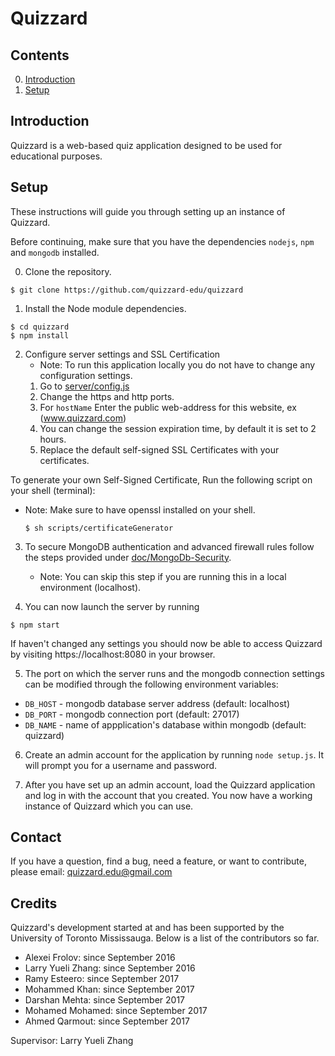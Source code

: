 # Quizzard

## Contents

0. [Introduction](#introduction)
1. [Setup](#quick-setup)

## Introduction

Quizzard is a web-based quiz application designed to be used for educational
purposes.

## Setup

These instructions will guide you through setting up an instance of Quizzard.

Before continuing, make sure that you have the dependencies `nodejs`, `npm`
and `mongodb` installed.

0. Clone the repository.

  ```
  $ git clone https://github.com/quizzard-edu/quizzard
  ```

1. Install the Node module dependencies.

  ```
  $ cd quizzard
  $ npm install
  ```

2. Configure server settings and SSL Certification
   * Note: To run this application locally you do not have to change any configuration settings.
    1. Go to [server/config.js](server/config.js)
    2. Change the https and http ports.
    3. For `hostName` Enter the public web-address for this website, ex (www.quizzard.com)
    4. You can change the session expiration time, by default it is set to 2 hours.
    5. Replace the default self-signed SSL Certificates with your certificates.

  To generate your own Self-Signed Certificate, Run the following script on your shell (terminal):
  - Note: Make sure to have openssl installed on your shell.
    ```
    $ sh scripts/certificateGenerator
    ```

3. To secure MongoDB authentication and advanced firewall rules follow the steps provided under [doc/MongoDb-Security](quizzard/doc/MongoDb-Security.md).
   - Note: You can skip this step if you are running this in a local environment (localhost).

4. You can now launch the server by running

  ```
  $ npm start
  ```

  If haven't changed any settings you should now be able to access Quizzard by visiting
  https://localhost:8080 in your browser.

5. The port on which the server runs and the mongodb connection settings can
  be modified through the following environment variables:

  * `DB_HOST` - mongodb database server address (default: localhost)
  * `DB_PORT` - mongodb connection port (default: 27017)
  * `DB_NAME` - name of appplication's database within mongodb (default: quizzard)

6. Create an admin account for the application by running `node setup.js`.
  It will prompt you for a username and password.

7. After you have set up an admin account, load the Quizzard application and log
  in with the account that you created. You now have a working instance of
  Quizzard which you can use.

## Contact

If you have a question, find a bug, need a feature, or want to contribute,
please email: quizzard.edu@gmail.com

## Credits

Quizzard's development started at and has been supported by the University of
Toronto Mississauga. Below is a list of the contributors so far.

* Alexei Frolov: since September 2016
* Larry Yueli Zhang: since September 2016
* Ramy Esteero: since September 2017
* Mohammed Khan: since September 2017
* Darshan Mehta: since September 2017
* Mohamed Mohamed: since September 2017
* Ahmed Qarmout: since September 2017

Supervisor: Larry Yueli Zhang


